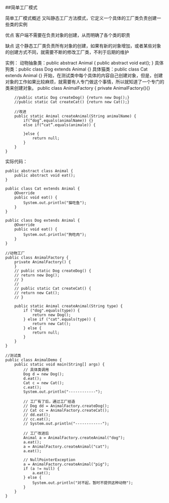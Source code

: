 ##简单工厂模式

简单工厂模式概述
又叫静态工厂方法模式，它定义一个具体的工厂类负责创建一些类的实例

优点
客户端不需要在负责对象的创建，从而明确了各个类的职责

缺点
这个静态工厂类负责所有对象的创建，如果有新的对象增加，或者某些对象的创建方式不同，就需要不断的修改工厂类，不利于后期的维护

实例：
动物抽象类：public abstract Animal { public abstract void eat(); }
具体狗类：public class Dog extends Animal {}
具体猫类：public class Cat extends Animal {}
开始，在测试类中每个具体的内容自己创建对象，但是，创建对象的工作如果比较麻烦，就需要有人专门做这个事情，所以就知道了一个专门的类来创建对象。
	public class AnimalFactory {
		private AnimalFactory(){}

		//public static Dog createDog() {return new Dog();}
		//public static Cat createCat() {return new Cat();}

		//改进
		public static Animal createAnimal(String animalName) {
			if(“dog”.equals(animalName)) {}
			else if(“cat”.equals(animale)) {

			}else {
				return null;
			}
		}
	} 
	
实际代码：

	public abstract class Animal {
		public abstract void eat();
	}
	
	public class Cat extends Animal {
		@Override
		public void eat() {
			System.out.println("猫吃鱼");
		}
	}
	
	public class Dog extends Animal {
		@Override
		public void eat() {
			System.out.println("狗吃肉");
		}
	}

	//动物工厂
	public class AnimalFactory {
		private AnimalFactory() {
		}
		// public static Dog createDog() {
		// return new Dog();
		// }
		//
		// public static Cat createCat() {
		// return new Cat();
		// }

		public static Animal createAnimal(String type) {
			if ("dog".equals(type)) {
				return new Dog();
			} else if ("cat".equals(type)) {
				return new Cat();
			} else {
				return null;
			}
		}
	}
	
	//测试类
	public class AnimalDemo {
		public static void main(String[] args) {
			// 具体类调用
			Dog d = new Dog();
			d.eat();
			Cat c = new Cat();
			c.eat();
			System.out.println("------------");

			// 工厂有了后，通过工厂给造
			// Dog dd = AnimalFactory.createDog();
			// Cat cc = AnimalFactory.createCat();
			// dd.eat();
			// cc.eat();
			// System.out.println("------------");

			// 工厂改进后
			Animal a = AnimalFactory.createAnimal("dog");
			a.eat();
			a = AnimalFactory.createAnimal("cat");
			a.eat();

			// NullPointerException
			a = AnimalFactory.createAnimal("pig");
			if (a != null) {
				a.eat();
			} else {
				System.out.println("对不起，暂时不提供这种动物");
			}
		}
	}

